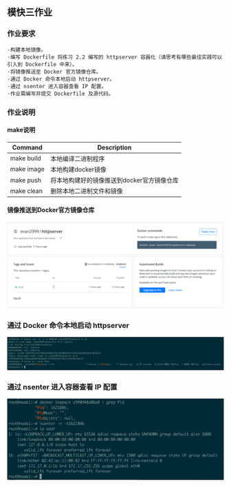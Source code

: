 ## 模快三作业
### 作业要求
```
·构建本地镜像。
·编写 Dockerfile 将练习 2.2 编写的 httpserver 容器化（请思考有哪些最佳实践可以引入到 Dockerfile 中来）。
·将镜像推送至 Docker 官方镜像仓库。
·通过 Docker 命令本地启动 httpserver。
·通过 nsenter 进入容器查看 IP 配置。
·作业需编写并提交 Dockerfile 及源代码。
```
### 作业说明
#### make说明  

| Command              | Description                                             |
| ---------------------| ------------------------------------------------------- |
| make build           | 本地编译二进制程序                                         |
| make image           | 本地构建docker镜像                                        |
| make push            | 将本地构建好的镜像推送到docker官方镜像仓库                    |
| make clean           | 删除本地二进制文件和镜像                                    |

#### 镜像推送到Docker官方镜像仓库
![镜像仓库](img.png)

### 通过 Docker 命令本地启动 httpserver
![img_1.png](img_1.png)

### 通过 nsenter 进入容器查看 IP 配置
![img_2.png](img_2.png)

